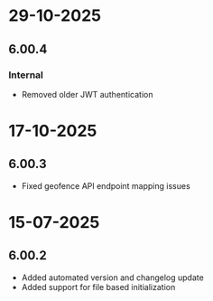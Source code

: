# 29-10-2025

## 6.00.4

### Internal

- Removed older JWT authentication

# 17-10-2025

## 6.00.3

- Fixed geofence API endpoint mapping issues

# 15-07-2025

## 6.00.2

- Added automated version and changelog update
- Added support for file based initialization
